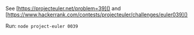See [https://projecteuler.net/problem=39]() and [https://www.hackerrank.com/contests/projecteuler/challenges/euler039]()

Run: `node project-euler 0039`
